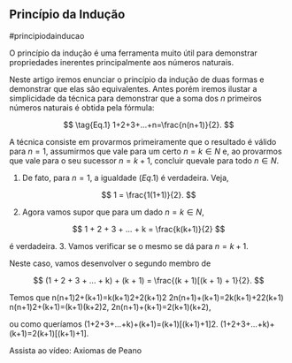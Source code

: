 ## Princípio da Indução
#principiodainducao

O princípio da indução é uma ferramenta muito útil para demonstrar propriedades inerentes 
principalmente aos números naturais.

Neste artigo iremos enunciar o princípio da indução de duas formas e demonstrar que elas são equivalentes. 
Antes porém iremos ilustar a simplicidade da técnica para demonstrar que a soma dos $n$ primeiros 
números naturais é obtida pela fórmula:

$$ \tag{Eq.1}
1+2+3+...+n=\frac{n(n+1)}{2}.
$$

A técnica consiste em provarmos primeiramente que o resultado é válido para $n = 1$, 
assumirmos que vale para um certo $n = k \in N$ e, ao provarmos que vale para o seu sucessor 
$n = k + 1$, concluir quevale para todo $n \in N$.

1. De fato, para $n = 1$, a igualdade $(Eq.1)$ é verdadeira. Veja,

$$
1 = \frac{1(1+1)}{2}.
$$

2. Agora vamos supor que para um dado $n = k \in N$,

$$
1 + 2 + 3 + ... + k = \frac{k(k+1)}{2}
$$

é verdadeira.
3. Vamos verificar se o mesmo se dá para $n = k + 1$.

Neste caso, vamos desenvolver o segundo membro de

$$
(1 + 2 + 3 + ... + k) + (k + 1) = \frac{(k + 1)[(k + 1) + 1}{2}.
$$


Temos que
n(n+1)2+(k+1)=k(k+1)2+2(k+1)2
2n(n+1)​+(k+1)=2k(k+1)​+22(k+1)​
n(n+1)2+(k+1)=(k+1)(k+2)2,
2n(n+1)​+(k+1)=2(k+1)(k+2)​,

ou como queríamos
(1+2+3+...+k)+(k+1)=(k+1)[(k+1)+1]2.
(1+2+3+...+k)+(k+1)=2(k+1)[(k+1)+1]​.

Assista ao vídeo: Axiomas de Peano
